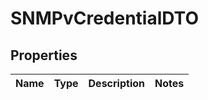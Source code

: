 
# SNMPvCredentialDTO

## Properties
Name | Type | Description | Notes
------------ | ------------- | ------------- | -------------



